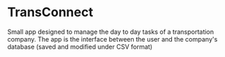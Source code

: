 # TransConnect

Small app designed to manage the day to day tasks of a transportation company. The app is the interface between the user and the company's database (saved and modified under CSV format)
